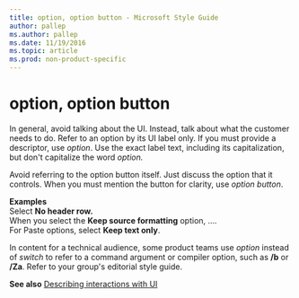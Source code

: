 ```yaml
---
title: option, option button - Microsoft Style Guide
author: pallep
ms.author: pallep
ms.date: 11/19/2016
ms.topic: article
ms.prod: non-product-specific
---
```


# option, option button

In general, avoid talking about the UI. Instead, talk about what the customer needs to do. Refer to an option by its UI label only. If you must provide a descriptor, use *option*. Use the exact label text, including its capitalization, but don't capitalize the word *option.*

Avoid referring to the option button itself. Just discuss the option that it
controls. When you must mention the button for clarity, use *option button*.

**Examples**  
Select **No header row.**  
When you select the **Keep source formatting** option, ....  
For Paste options, select **Keep text only**.  

In content for a technical audience, some product teams use *option* instead of *switch* to refer to a command argument or compiler option, such as **/b** or **/Za**. Refer to your group's editorial style guide.  

**See also** [Describing interactions with UI](/style-guide/procedures-instructions/describing-interactions-with-ui)
